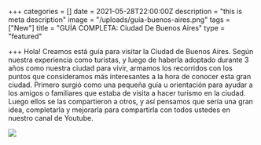 +++
categories = []
date = 2021-05-28T22:00:00Z
description = "this is meta description"
image = "/uploads/guia-buenos-aires.png"
tags = ["New"]
title = "GUÍA COMPLETA: Ciudad De Buenos Aires"
type = "featured"

+++
Hola! Creamos está guía para visitar la Ciudad de Buenos Aires. Según nuestra experiencia como turistas, y luego de haberla adoptado durante 3 años como nuestra ciudad para vivir, armamos los recorridos con los puntos que consideramos más interesantes a la hora de conocer esta gran ciudad. Primero surgió como una pequeña guía u orientación para ayudar a los amigos o familiares que estaba de visita a hacer turismo en la ciudad. Luego ellos se las compartieron a otros, y así pensamos que sería una gran idea, completarla y mejorarla para compartirla con todos ustedes en nuestro canal de Youtube.

![](/uploads/guia-buenos-aires.png)